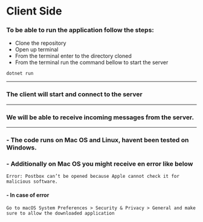 # Client Side

### To be able to run the application follow the steps:

- Clone the repository
- Open up terminal
- From the terminal enter to the directory cloned
- From the terminal run the command bellow to start the server

```console
dotnet run
```
---
### The client will start and connect to the server

---

### We will be able to receive incoming messages from the server.

---

### - The code runs on Mac OS and Linux, havent been tested on Windows.
### - Additionally on Mac OS you might receive en error like below

```console
Error: Postbox can’t be opened because Apple cannot check it for malicious software.
```

#### - In case of error

```console
Go to macOS System Preferences > Security & Privacy > General and make sure to allow the downloaded application
```